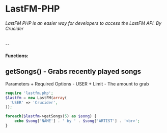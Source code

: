 LastFM-PHP
===========
###### LastFM PHP is an easier way for developers to access the LastFM API.  By Crucider ######
--

#### Functions: ####
getSongs() - Grabs recently played songs
--
Parameters
	+ Required Options
		- USER
	+ Limit
		- The amount to grab
```php
require 'lastfm.php';
$lastfm = new LastFM(array(
  'USER' => 'Crucider',
));

foreach($lastfm->getSongs(5) as $song) {
	echo $song['NAME'] . ' by ' . $song['ARTIST'] . '<br>';
}
```
